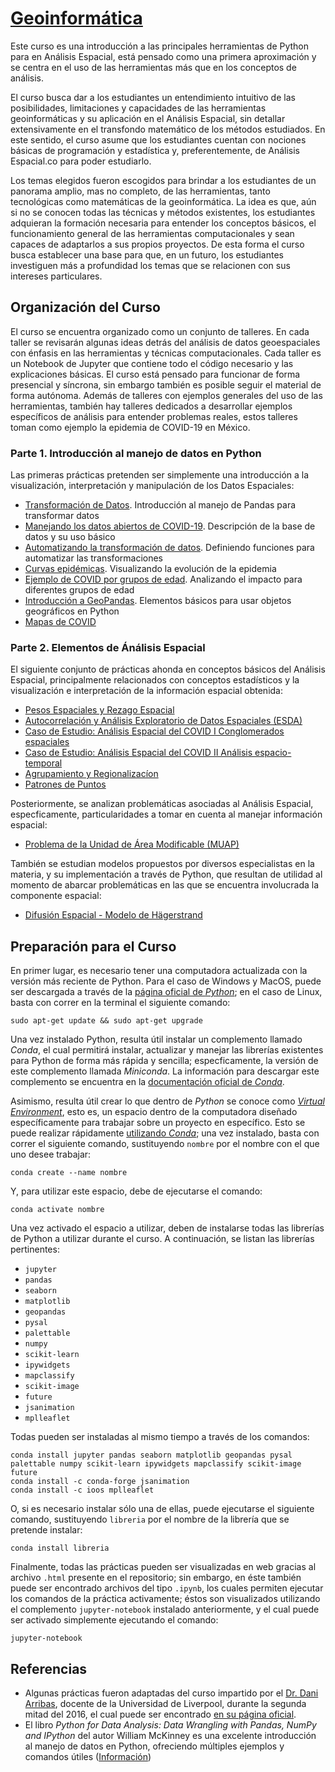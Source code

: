 # [Geoinformática](https://centrogeo.github.io/curso-geoinformatica-2/)

Este curso es una introducción a las principales herramientas de Python para en Análisis Espacial, está pensado como una primera aproximación y se centra en el uso de las herramientas más que en los conceptos de análisis.

El curso busca dar a los estudiantes un entendimiento intuitivo de las posibilidades, limitaciones y capacidades de las herramientas geoinformáticas y su aplicación en el Análisis Espacial, sin detallar extensivamente en el transfondo matemático de los métodos estudiados. En este sentido, el curso asume que los estudiantes cuentan con nociones básicas de programación y estadística y, preferentemente, de Análisis Espacial.co para poder estudiarlo.

Los temas elegidos fueron escogidos para brindar a los estudiantes de un panorama  amplio, mas no completo, de las herramientas, tanto tecnológicas como matemáticas de la geoinformática. La idea es que, aún si no se conocen todas las técnicas y métodos existentes, los estudiantes adquieran la formación necesaria para entender los conceptos básicos, el funcionamiento general de las herramientas computacionales y sean capaces de adaptarlos a sus propios proyectos. De esta forma el curso busca establecer una base para que, en un futuro, los estudiantes investiguen más a profundidad los temas que se relacionen con sus intereses particulares.

## Organización del Curso
El curso se encuentra organizado como un conjunto de talleres. En cada taller se revisarán algunas ideas detrás del análisis de datos geoespaciales con énfasis en las herramientas y técnicas computacionales. Cada taller es un Notebook de Jupyter que contiene todo el código necesario y las explicaciones básicas. El curso está pensado para funcionar de forma presencial y síncrona, sin embargo también es posible seguir el material de forma autónoma. Además de talleres con ejemplos generales del uso de las herramientas, también hay talleres dedicados a desarrollar ejemplos específicos de análisis para entender problemas reales, estos talleres toman como ejemplo la epidemia de COVID-19 en México.

### Parte 1. Introducción al manejo de datos en Python
Las primeras prácticas pretenden ser simplemente una introducción a la visualización, interpretación y manipulación de los Datos Espaciales:
* [Transformación de Datos](./01_transformacion/01_transformacion_original.html). Introducción al manejo de Pandas para transformar datos
* [Manejando los datos abiertos de COVID-19](./01_transformacion/01_transformacion.html). Descripción de la base de datos y su uso básico
* [Automatizando la transformación de datos](./01_transformacion/02_transformacion.html). Definiendo funciones para automatizar las transformaciones
* [Curvas epidémicas](./02_geovisualizacion/02_visualizacion.html). Visualizando la evolución de la epidemia
* [Ejemplo de COVID por grupos de edad](./02_geovisualizacion/03_Covid_grupos-de-edad.html). Analizando el impacto para diferentes grupos de edad
* [Introducción a GeoPandas](./02_geovisualizacion/02_geovisualizacion.html). Elementos básicos para usar objetos geográficos en Python
* [Mapas de COVID](./02_geovisualizacion/mapas.html)

### Parte 2. Elementos de Ánálisis Espacial
El siguiente conjunto de prácticas ahonda en conceptos básicos del Análisis Espacial, principalmente relacionados con conceptos estadísticos y la visualización e interpretación de la información espacial obtenida:
* [Pesos Espaciales y Rezago Espacial](./04_pesosespaciales/04_pesosespaciales.html)
* [Autocorrelación y Análisis Exploratorio de Datos Espaciales (ESDA)](./05_autocorrelacion/05_autocorrelacion.html)
* [Caso de Estudio: Análisis Espacial del COVID I Conglomerados espaciales](./05_autocorrelacion/Asociacion_local.html)
* [Caso de Estudio: Análisis Espacial del COVID II Análisis espacio-temporal](./05_autocorrelacion/Analisis-Espacio-Temporal.html)
* [Agrupamiento y Regionalizacíon](./06_regionalizacion/06_intro.html)
* [Patrones de Puntos](./07_patrones/07_patrones.html)

Posteriormente, se analizan problemáticas asociadas al Análisis Espacial, especficamente, particularidades a tomar en cuenta al manejar información espacial:
* [Problema de la Unidad de Área Modificable (MUAP)](./08_muap/08_muap.html)

También se estudian modelos propuestos por diversos especialistas en la materia, y su implementación a través de Python, que resultan de utilidad al momento de abarcar problemáticas en las que se encuentra involucrada la componente espacial:
* [Difusión Espacial - Modelo de Hägerstrand](./09_difusionespacial/09_intro.html)

## Preparación para el Curso
En primer lugar, es necesario tener una computadora actualizada con la versión más reciente de Python. Para el caso de Windows y MacOS, puede ser descargada a través de la [página oficial de *Python*](https://www.python.org/downloads/); en el caso de Linux, basta con correr en la terminal el siguiente comando:
```
sudo apt-get update && sudo apt-get upgrade
```
Una vez instalado Python, resulta útil instalar un complemento llamado *Conda*, el cual permitirá instalar, actualizar y manejar las librerías existentes para Python de forma más rápida y sencilla; especficamente, la versión de este complemento llamada *Miniconda*. La información para descargar este complemento se encuentra en la [documentación oficial de *Conda*](https://docs.conda.io/en/latest/miniconda.html).

Asimismo, resulta útil crear lo que dentro de *Python* se conoce como [*Virtual Environment*](https://www.geeksforgeeks.org/python-virtual-environment/), esto es, un espacio dentro de la computadora diseñado específicamente para trabajar sobre un proyecto en específico. Esto se puede realizar rápidamente [utilizando *Conda*](https://docs.conda.io/projects/conda/en/latest/user-guide/tasks/manage-environments.html); una vez instalado, basta con correr el siguiente comando, sustituyendo `nombre` por el nombre con el que uno desee trabajar:
```
conda create --name nombre
```
Y, para utilizar este espacio, debe de ejecutarse el comando:
```
conda activate nombre
```
Una vez activado el espacio a utilizar, deben de instalarse todas las librerías de Python a utilizar durante el curso. A continuación, se listan las librerías pertinentes:
* `jupyter`
* `pandas`
* `seaborn`
* `matplotlib`
* `geopandas`
* `pysal`
* `palettable`
* `numpy`
* `scikit-learn`
* `ipywidgets`
* `mapclassify`
* `scikit-image`
* `future`
* `jsanimation`
* `mplleaflet`

Todas pueden ser instaladas al mismo tiempo a través de los comandos:
```
conda install jupyter pandas seaborn matplotlib geopandas pysal palettable numpy scikit-learn ipywidgets mapclassify scikit-image future
conda install -c conda-forge jsanimation
conda install -c ioos mplleaflet
```
O, si es necesario instalar sólo una de ellas, puede ejecutarse el siguiente comando, sustituyendo `libreria` por el nombre de la librería que se pretende instalar:
```
conda install libreria
```
Finalmente, todas las prácticas pueden ser visualizadas en web gracias al archivo `.html` presente en el repositorio; sin embargo, en éste también puede ser encontrado archivos del tipo `.ipynb`, los cuales permiten ejecutar los comandos de la práctica activamente; éstos son visualizados utilizando el complemento `jupyter-notebook` instalado anteriormente, y el cual puede ser activado simplemente ejecutando el comando:
```
jupyter-notebook
```

## Referencias
* Algunas prácticas fueron adaptadas del curso impartido por el [Dr. Dani Arribas](http://darribas.org/), docente de la Universidad de Liverpool, durante la segunda mitad del 2016, el cual puede ser encontrado [en su página oficial](http://darribas.org/gds16/).
* El libro *Python for Data Analysis: Data Wrangling with Pandas, NumPy and IPython* del autor William McKinney es una excelente introducción al manejo de datos en Python, ofreciendo múltiples ejemplos y comandos útiles ([Información](http://shop.oreilly.com/product/0636920023784.do))
